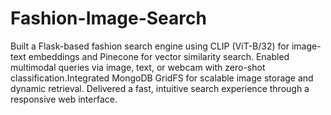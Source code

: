 # Fashion-Image-Search
Built a Flask-based fashion search engine using CLIP (ViT-B/32) for image-text embeddings 
and Pinecone for vector similarity search. Enabled multimodal queries via image, text, or 
webcam with zero-shot classification.Integrated MongoDB GridFS for scalable image 
storage and dynamic retrieval. Delivered a fast, intuitive search experience through a 
responsive web interface. 
